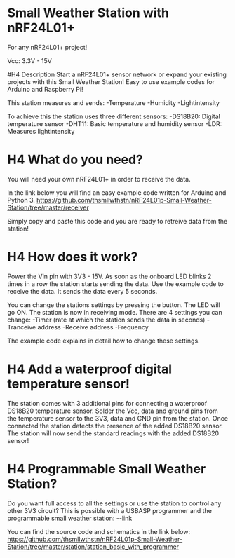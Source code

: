 # Small Weather Station with nRF24L01+

For any nRF24L01+ project!

Vcc: 3.3V - 15V

#H4 Description
Start a nRF24L01+ sensor network or expand your existing projects with this Small Weather Station!
Easy to use example codes for Arduino and Raspberry Pi!

This station measures and sends:
 -Temperature
 -Humidity
 -Lightintensity

To achieve this the station uses three different sensors:
 -DS18B20: Digital temperature sensor
 -DHT11: Basic temperature and humidity sensor
 -LDR: Measures lightintensity


# H4 What do you need?
You will need your own nRF24L01+ in order to receive the data.

In the link below you will find an easy example code written for Arduino and Python 3.
https://github.com/thsmllwthstn/nRF24L01p-Small-Weather-Station/tree/master/receiver

Simply copy and paste this code and you are ready to retreive data from the station!


# H4 How does it work?
Power the Vin pin with 3V3 - 15V.
As soon as the onboard LED blinks 2 times in a row the station starts sending the data.
Use the example code to receive the data.
It sends the data every 5 seconds.

You can change the stations settings by pressing the button. The LED will go ON. The station is now in receiving mode.
There are 4 settings you can change:
 -Timer (rate at which the station sends the data in seconds)
 -Tranceive address
 -Receive address
 -Frequency

The example code explains in detail how to change these settings.


# H4 Add a waterproof digital temperature sensor!
The station comes with 3 additional pins for connecting a waterproof DS18B20 temperature sensor.
Solder the Vcc, data and ground pins from the temperature sensor to the 3V3, data and GND pin from the station.
Once connected the station detects the presence of the added DS18B20 sensor.
The station will now send the standard readings with the added DS18B20 sensor!


# H4 Programmable Small Weather Station?
Do you want full access to all the settings or use the station to control any other 3V3 circuit?
This is possible with a USBASP programmer and the programmable small weather station: 
--link

You can find the source code and schematics in the link below:
https://github.com/thsmllwthstn/nRF24L01p-Small-Weather-Station/tree/master/station/station_basic_with_programmer
